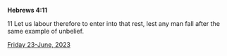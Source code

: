 **Hebrews 4:11**

11 Let us labour therefore to enter into that rest, lest any man fall after the same example of unbelief.

[Friday 23-June, 2023](https://t.me/s/daily_scripture)
